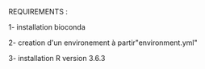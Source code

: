 
REQUIREMENTS : 

1- installation bioconda 

2- creation d'un environement à partir"environment.yml"

3- installation R version 3.6.3 

